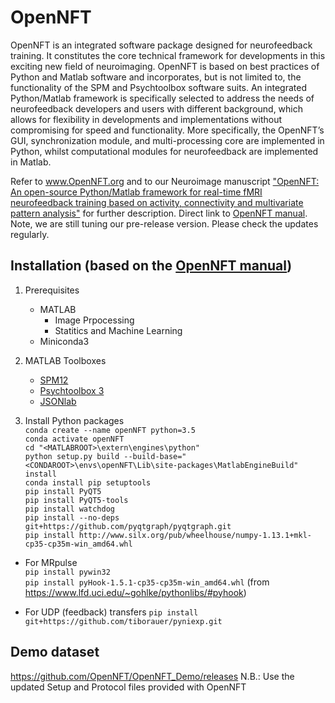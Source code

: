 # OpenNFT
OpenNFT is an integrated software package designed for neurofeedback training. It constitutes the core technical framework for developments in this exciting new field of neuroimaging. OpenNFT is based on best practices of Python and Matlab software and incorporates, but is not limited to, the functionality of the SPM and Psychtoolbox software suits. An integrated Python/Matlab framework is specifically selected to address the needs of neurofeedback developers and users with different background, which allows for flexibility in developments and implementations without compromising for speed and functionality. More specifically, the OpenNFT’s GUI, synchronization module, and multi-processing core are implemented in Python, whilst computational modules for neurofeedback are implemented in Matlab.

Refer to www.OpenNFT.org and to our Neuroimage manuscript ["OpenNFT: An open-source Python/Matlab framework for real-time fMRI neurofeedback training based on activity, connectivity and multivariate pattern analysis"](http://www.sciencedirect.com/science/article/pii/S1053811917305050) for further description.
Direct link to [OpenNFT manual](https://github.com/OpenNFT/opennft.github.io/blob/master/OpenNFT_Manual_v1.0.pdf).
Note, we are still tuning our pre-release version. Please check the updates regularly.

## Installation (based on the [OpenNFT manual](https://github.com/OpenNFT/opennft.github.io/blob/master/OpenNFT_Manual_v1.0.pdf))
1. Prerequisites
	- MATLAB
		- Image Prpocessing
		- Statitics and Machine Learning
	- Miniconda3

2. MATLAB Toolboxes
	- [SPM12](https://github.com/spm/spm12.git)
	- [Psychtoolbox 3](https://github.com/Psychtoolbox-3/Psychtoolbox-3.git)
	- [JSONlab](https://uk.mathworks.com/matlabcentral/mlc-downloads/downloads/submissions/33381/versions/22/download/zip)

3. Install Python packages\
	`conda create --name openNFT python=3.5`\
	`conda activate openNFT`\
	`cd "<MATLABROOT>\extern\engines\python"`\
  `python setup.py build --build-base="<CONDAROOT>\envs\openNFT\Lib\site-packages\MatlabEngineBuild" install`\
	`conda install pip setuptools`\
	`pip install PyQT5`\
	`pip install PyQT5-tools`\
	`pip install watchdog`\
	`pip install --no-deps git+https://github.com/pyqtgraph/pyqtgraph.git`\
	`pip install http://www.silx.org/pub/wheelhouse/numpy-1.13.1+mkl-cp35-cp35m-win_amd64.whl`
	
  - For MRpulse\
    `pip install pywin32`\
		`pip install pyHook-1.5.1-cp35-cp35m-win_amd64.whl` (from https://www.lfd.uci.edu/~gohlke/pythonlibs/#pyhook)
	
  - For UDP (feedback) transfers
    `pip install git+https://github.com/tiborauer/pyniexp.git`

## Demo dataset
https://github.com/OpenNFT/OpenNFT_Demo/releases
N.B.: Use the updated Setup and Protocol files provided with OpenNFT


